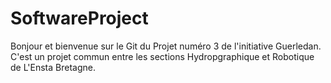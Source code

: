 # SoftwareProject

Bonjour et bienvenue sur le Git du Projet numéro 3 de l'initiative Guerledan.
C'est un projet commun entre les sections Hydropgraphique et Robotique de L'Ensta Bretagne.
